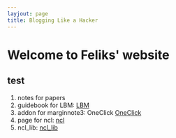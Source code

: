 ```yaml
---
layjout: page
title: Blogging Like a Hacker
---
```

# Welcome to Feliks' website
## test
1. notes for papers
2. guidebook for LBM:
[LBM](https://www.craft.do/s/i3sHOWzLpcMbCH)
3. addon for marginnote3: OneClick
[OneClick](https://github.com/Feliks151450/OneClick)
5. page for ncl:
[ncl](https://www.craft.do/s/1zlHhC9gCfGrkq)
6. ncl_lib:
[ncl_lib](https://github.com/Feliks151450/ncl_lib)
